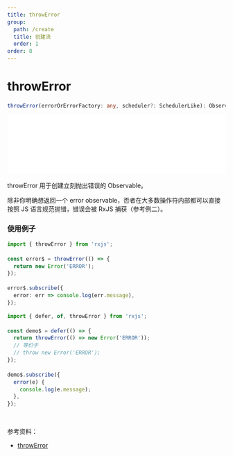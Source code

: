 ```yaml
---
title: throwError
group:
  path: /create
  title: 创建流
  order: 1
order: 8
---
```


# throwError

```ts
throwError(errorOrErrorFactory: any, scheduler?: SchedulerLike): Observable<never>
```

![throw marble diagram](./images/throw.png)

throwError 用于创建立刻抛出错误的 Observable。

除非你明确想返回一个 error observable，否者在大多数操作符内部都可以直接按照 JS 语言规范抛错，错误会被 RxJS 捕获（参考例二）。

### 使用例子

```ts
import { throwError } from 'rxjs';

const error$ = throwError(() => {
  return new Error('ERROR');
});

error$.subscribe({
  error: err => console.log(err.message),
});
```

```typescript
import { defer, of, throwError } from 'rxjs';

const demo$ = defer(() => {
  return throwError(() => new Error('ERROR'));
  // 等价于
  // throw new Error('ERROR');
});

demo$.subscribe({
  error(e) {
    console.log(e.message);
  },
});
```

<br/>

参考资料：

- [throwError](https://rxjs.dev/api/index/function/throwError)
